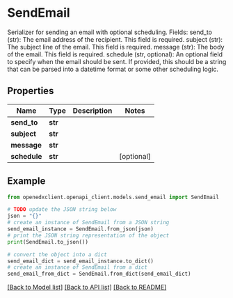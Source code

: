 # SendEmail

Serializer for sending an email with optional scheduling.  Fields:     send_to (str): The email address of the recipient. This field is required.     subject (str): The subject line of the email. This field is required.     message (str): The body of the email. This field is required.     schedule (str, optional):     An optional field to specify when the email should be sent.     If provided, this should be a string that can be parsed into a     datetime format or some other scheduling logic.

## Properties

Name | Type | Description | Notes
------------ | ------------- | ------------- | -------------
**send_to** | **str** |  | 
**subject** | **str** |  | 
**message** | **str** |  | 
**schedule** | **str** |  | [optional] 

## Example

```python
from openedxclient.openapi_client.models.send_email import SendEmail

# TODO update the JSON string below
json = "{}"
# create an instance of SendEmail from a JSON string
send_email_instance = SendEmail.from_json(json)
# print the JSON string representation of the object
print(SendEmail.to_json())

# convert the object into a dict
send_email_dict = send_email_instance.to_dict()
# create an instance of SendEmail from a dict
send_email_from_dict = SendEmail.from_dict(send_email_dict)
```
[[Back to Model list]](../README.md#documentation-for-models) [[Back to API list]](../README.md#documentation-for-api-endpoints) [[Back to README]](../README.md)


